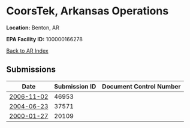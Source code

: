 # CoorsTek, Arkansas Operations

**Location:** Benton, AR

**EPA Facility ID:** 100000166278

[Back to AR Index](../../index.md)

## Submissions

| Date | Submission ID | Document Control Number |
|------|--------------|-------------------------|
| [2006-11-02](submissions/46953.md) | 46953 |  |
| [2004-06-23](submissions/37571.md) | 37571 |  |
| [2000-01-27](submissions/20109.md) | 20109 |  |
